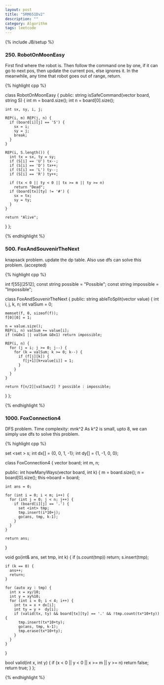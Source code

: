 ```yaml
---
layout: post
title: "SRM651Dv2"
description: ""
category: Algorithm
tags: leetcode
---
```

{% include JB/setup %}

### 250. RobotOnMoonEasy

First find where the robot is. Then follow the command one by one, if it can go to next pos, then update the current pos, else ignores it. In the meanwhile, any time that robot goes out of range, return.

{% highlight cpp %}

class RobotOnMoonEasy
{
  public:
  string isSafeCommand(vector <string> board, string S)
  {
    int m = board.size();
    int n = board[0].size();

    int sx, sy, i, j;

    REP(i, m) REP(j, n) {
      if (board[i][j] == 'S') {
        sx = i;
        sy = j;
        break;
      }
    }

    REP(i, S.length()) {
      int tx = sx, ty = sy;
      if (S[i] == 'U') tx--;
      if (S[i] == 'D') tx++;
      if (S[i] == 'L') ty--;
      if (S[i] == 'R') ty++;

      if (tx < 0 || ty < 0 || tx >= m || ty >= n)
        return "Dead";
      if (board[tx][ty] != '#') {
        sx = tx;
        sy = ty;
      }
    }

    return "Alive";
  }
};

{% endhighlight %}

### 500. FoxAndSouvenirTheNext
knapsack problem. update the dp table. Also use dfs can solve this problem. (accepted)

{% highlight cpp %}

int f[55][2512];
const string possible = "Possible";
const string impossible = "Impossible";

class FoxAndSouvenirTheNext
{
  public:
  string ableToSplit(vector <int> value)
  {
    int i, j, k, n;
    int valSum = 0;

    memset(f, 0, sizeof(f));
    f[0][0] = 1;

    n = value.size();
    REP(i, n) valSum += value[i];
    if (n&0x1 || valSum &0x1) return impossible;

    REP(i, n) {
      for (j = i; j >= 0; j--) {
        for (k = valSum; k >= 0; k--) {
          if (f[j][k]) {
            f[j+1][k+value[i]] = 1;
          }
        }
      }
    }

    return f[n/2][valSum/2] ? possible : impossible;
  }
};

{% endhighlight %}

### 1000. FoxConnection4
DFS problem. Time complexity: m*n*k^2
As k^2 is small, upto 8, we can simply use dfs to solve this problem.

{% highlight cpp %}

set <set <int> > s;
int dx[] = {0, 0, 1, -1};
int dy[] = {1, -1, 0, 0};

class FoxConnection4
{
  vector <string> board;
  int m, n;

  public:
  int howManyWays(vector <string> board, int k)
  {
    m = board.size();
    n = board[0].size();
    this->board = board;

    int ans = 0;

    for (int i = 0; i < m; i++) {
      for (int j = 0; j < n; j++) {
        if (board[i][j] == '.') {
          set <int> tmp;
          tmp.insert(i*10+j);
          go(ans, tmp, k-1);
        }
      }
    }

    return ans;
  }

  void go(int& ans, set <int> tmp, int k) {
    if (s.count(tmp)) return;
    s.insert(tmp);

    if (k == 0) {
      ans++;
      return;
    }

    for (auto xy : tmp) {
      int x = xy/10;
      int y = xy%10;
      for (int i = 0; i < 4; i++) {
        int tx = x + dx[i];
        int ty = y +  dy[i];
        if (valid(tx, ty) && board[tx][ty] == '.' && !tmp.count(tx*10+ty)) {
          tmp.insert(tx*10+ty);
          go(ans, tmp, k-1);
          tmp.erase(tx*10+ty);
        }
      }
    }
  }

  bool valid(int x, int y) {
    if (x < 0 || y < 0 || x >= m || y >= n)
      return false;
    return true;
  }
};

{% endhighlight %}